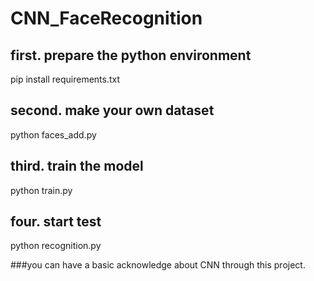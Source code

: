 # CNN_FaceRecognition

## first. prepare the python environment
pip install requirements.txt

## second. make your own dataset
python faces_add.py

## third. train the model
python train.py

## four. start test
python recognition.py


###you can have a basic acknowledge about CNN through this project.
